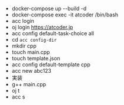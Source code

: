 - docker-compose up --build -d
- docker-compose exec -it atcoder /bin/bash
- acc login
- oj login https://atcoder.jp
- acc config default-task-choice all
- cd `acc config-dir`
- mkdir cpp
- touch main.cpp
- touch template.json
- acc config default-template cpp
- acc new abc123
- 実装
- g++ main.cpp
- oj t
- acc s